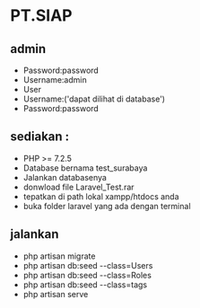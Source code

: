 # PT.SIAP
## admin
- Password:password
- Username:admin
- User
- Username:('dapat dilihat di database')
- Password:password

## sediakan :
- PHP >= 7.2.5
- Database bernama test_surabaya
- Jalankan databasenya 
- donwload file Laravel_Test.rar
- tepatkan di path lokal xampp/htdocs anda
- buka folder laravel yang ada dengan terminal

## jalankan
- php artisan migrate
- php artisan db:seed --class=Users
- php artisan db:seed --class=Roles
- php artisan db:seed --class=tags
- php artisan serve
